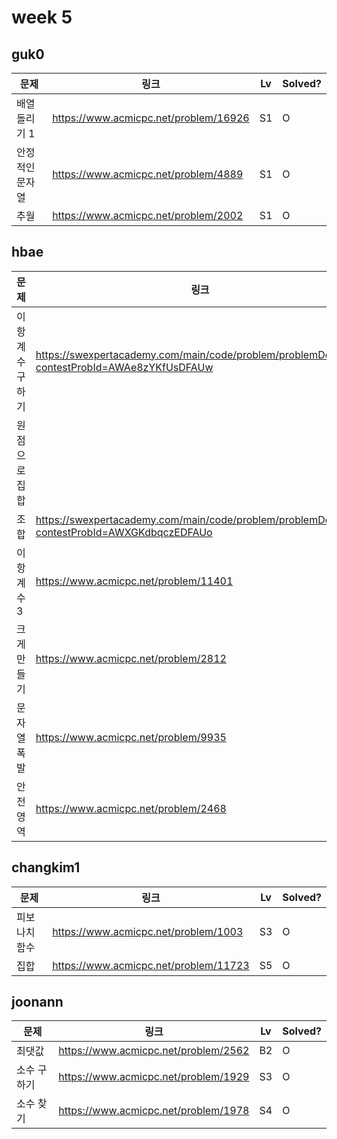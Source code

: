# week 5

## guk0
| 문제 | 링크 | Lv  | Solved? |
| --- | --- | --- | --- |
| 배열 돌리기 1 | https://www.acmicpc.net/problem/16926 | S1 | O |
| 안정적인 문자열 | https://www.acmicpc.net/problem/4889 | S1 | O |
| 추월 | https://www.acmicpc.net/problem/2002 | S1 | O |


## hbae 
| 문제 | 링크 | Lv  | Solved? |
| --- | --- | --- | --- |
| 이항계수구하기 | https://swexpertacademy.com/main/code/problem/problemDetail.do?contestProbId=AWAe8zYKfUsDFAUw | D5 | O |
| 원점으로집합 |  | D4 | O |
| 조합 | https://swexpertacademy.com/main/code/problem/problemDetail.do?contestProbId=AWXGKdbqczEDFAUo | D3 | O |
| 이항계수3 | https://www.acmicpc.net/problem/11401 | G1 | O |
| 크게만들기 | https://www.acmicpc.net/problem/2812 | G4 | O |
| 문자열폭발 | https://www.acmicpc.net/problem/9935 | G4 | O |
| 안전영역 | https://www.acmicpc.net/problem/2468 | S1 | O |



## changkim1
| 문제 | 링크 | Lv  | Solved? |
| --- | --- | --- | --- |
| 피보나치 함수 | https://www.acmicpc.net/problem/1003 | S3 | O |
| 집합 | https://www.acmicpc.net/problem/11723 | S5 | O |



## joonann
| 문제 | 링크 | Lv  | Solved? |
| --- | --- | --- | --- |
| 최댓값 | https://www.acmicpc.net/problem/2562 | B2 | O |
| 소수 구하기 | https://www.acmicpc.net/problem/1929 | S3 | O |
| 소수 찾기 | https://www.acmicpc.net/problem/1978 | S4 | O | 


